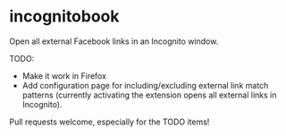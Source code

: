 # incognitobook
Open all external Facebook links in an Incognito window.

TODO:
* Make it work in Firefox
* Add configuration page for including/excluding external link match patterns (currently activating the extension opens all external links in Incognito).

Pull requests welcome, especially for the TODO items!
